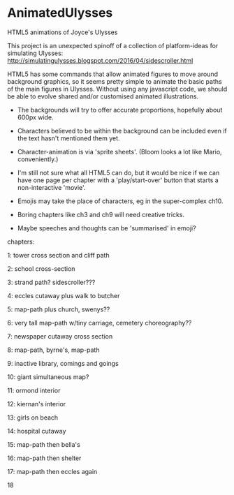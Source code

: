 # AnimatedUlysses
HTML5 animations of Joyce's Ulysses

This project is an unexpected spinoff of a collection of platform-ideas for simulating Ulysses: http://simulatingulysses.blogspot.com/2016/04/sidescroller.html

HTML5 has some commands that allow animated figures to move around background graphics, so it seems pretty simple to animate the basic paths of the main figures in Ulysses. Without using any javascript code, we should be able to evolve shared and/or customised animated illustrations.

- The backgrounds will try to offer accurate proportions, hopefully about 600px wide.

- Characters believed to be within the background can be included even if the text hasn't mentioned them yet.

- Character-animation is via 'sprite sheets'. (Bloom looks a lot like Mario, conveniently.)

- I'm still not sure what all HTML5 can do, but it would be nice if we can have one page per chapter with a 'play/start-over' button that starts a non-interactive 'movie'.

- Emojis may take the place of characters, eg in the super-complex ch10.

- Boring chapters like ch3 and ch9 will need creative tricks.

- Maybe speeches and thoughts can be 'summarised' in emoji?

chapters:

1: tower cross section and cliff path

2: school cross-section

3: strand path? sidescroller???

4: eccles cutaway plus walk to butcher

5: map-path plus church, swenys??

6: very tall map-path w/tiny carriage, cemetery choreography??

7: newspaper cutaway cross section

8: map-path, byrne's, map-path

9: inactive library, comings and goings

10: giant simultaneous map?

11: ormond interior

12: kiernan's interior

13: girls on beach

14: hospital cutaway

15: map-path then bella's

16: map-path then shelter

17: map-path then eccles again

18




